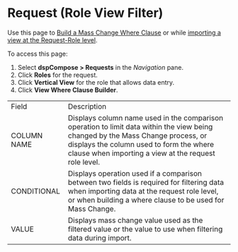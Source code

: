 # Request (Role View Filter)

<div class="use">

Use this page to [Build a Mass Change Where
Clause](../Use_Cases/Enter_Data_for_a_Request.htm#Build_Mass_Change_Where_Clause)
or while [importing a view at the Request-Role
level](../Use_Cases/Import_a_View_at_the_Request%20Role_Level.htm).

</div>

To access this page:

1.  Select <span style="font-weight: bold;">dspCompose \>
    Requests</span> in the *Navigation* pane.
2.  Click <span style="font-weight: bold;">Roles</span> for the request.
3.  Click <span style="font-weight: bold;">Vertical View</span> for the
    role that allows data entry.
4.  Click <span style="font-weight: bold;">View Where Clause
    Builder</span>.

|             |                                                                                                                                                                                                                                     |
| ----------- | ----------------------------------------------------------------------------------------------------------------------------------------------------------------------------------------------------------------------------------- |
| Field       | Description                                                                                                                                                                                                                         |
| COLUMN NAME | Displays column name used in the comparison operation to limit data within the view being changed by the Mass Change process, or displays the column used to form the where clause when importing a view at the request role level. |
| CONDITIONAL | Displays operation used if a comparison between two fields is required for filtering data when importing data at the request role level, or when building a where clause to be used for Mass Change.                                |
| VALUE       | Displays mass change value used as the filtered value or the value to use when filtering data during import.                                                                                                                        |
